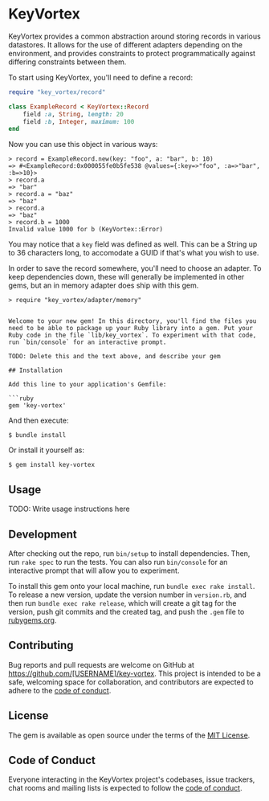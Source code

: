 # KeyVortex

KeyVortex provides a common abstraction around storing records in various datastores. It allows for the use of different adapters depending on the environment, and provides constraints to protect programmatically against differing constraints between them.

To start using KeyVortex, you'll need to define a record:

```ruby
require "key_vortex/record"

class ExampleRecord < KeyVortex::Record
	field :a, String, length: 20
	field :b, Integer, maximum: 100
end
```

Now you can use this object in various ways:

```
> record = ExampleRecord.new(key: "foo", a: "bar", b: 10)
=> #<ExampleRecord:0x000055fe0b5fe538 @values={:key=>"foo", :a=>"bar", :b=>10}>
> record.a
=> "bar"
> record.a = "baz"
=> "baz"
> record.a
=> "baz"
> record.b = 1000
Invalid value 1000 for b (KeyVortex::Error)
```

You may notice that a `key` field was defined as well. This can be a String up to 36 characters long, to accomodate a GUID if that's what you wish to use.

In order to save the record somewhere, you'll need to choose an adapter. To keep dependencies down, these will generally be implemented in other gems, but an in memory adapter does ship with this gem.

```
> require "key_vortex/adapter/memory"


Welcome to your new gem! In this directory, you'll find the files you need to be able to package up your Ruby library into a gem. Put your Ruby code in the file `lib/key_vortex`. To experiment with that code, run `bin/console` for an interactive prompt.

TODO: Delete this and the text above, and describe your gem

## Installation

Add this line to your application's Gemfile:

```ruby
gem 'key-vortex'
```

And then execute:

    $ bundle install

Or install it yourself as:

    $ gem install key-vortex

## Usage

TODO: Write usage instructions here

## Development

After checking out the repo, run `bin/setup` to install dependencies. Then, run `rake spec` to run the tests. You can also run `bin/console` for an interactive prompt that will allow you to experiment.

To install this gem onto your local machine, run `bundle exec rake install`. To release a new version, update the version number in `version.rb`, and then run `bundle exec rake release`, which will create a git tag for the version, push git commits and the created tag, and push the `.gem` file to [rubygems.org](https://rubygems.org).

## Contributing

Bug reports and pull requests are welcome on GitHub at https://github.com/[USERNAME]/key-vortex. This project is intended to be a safe, welcoming space for collaboration, and contributors are expected to adhere to the [code of conduct](https://github.com/[USERNAME]/key-vortex/blob/main/CODE_OF_CONDUCT.md).

## License

The gem is available as open source under the terms of the [MIT License](https://opensource.org/licenses/MIT).

## Code of Conduct

Everyone interacting in the KeyVortex project's codebases, issue trackers, chat rooms and mailing lists is expected to follow the [code of conduct](https://github.com/[USERNAME]/key-vortex/blob/main/CODE_OF_CONDUCT.md).
